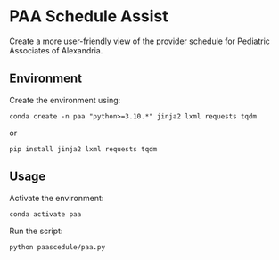 # PAA Schedule Assist
Create a more user-friendly view of the provider schedule for Pediatric Associates of Alexandria.

## Environment
Create the environment using:
```
conda create -n paa "python>=3.10.*" jinja2 lxml requests tqdm
```
or
```
pip install jinja2 lxml requests tqdm
```

## Usage
Activate the environment:
```
conda activate paa
```

Run the script:
```
python paascedule/paa.py
```
